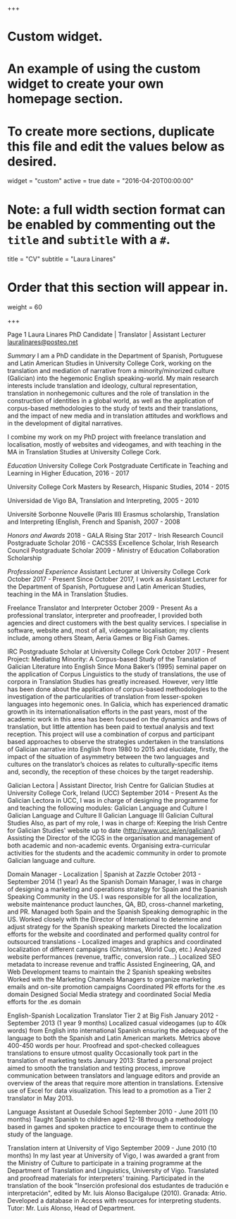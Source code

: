 +++
# Custom widget.
# An example of using the custom widget to create your own homepage section.
# To create more sections, duplicate this file and edit the values below as desired.
widget = "custom"
active = true
date = "2016-04-20T00:00:00"

# Note: a full width section format can be enabled by commenting out the `title` and `subtitle` with a `#`.
title = "CV"
subtitle = "Laura Linares"

# Order that this section will appear in.
weight = 60

+++

Page 1
Laura Linares
PhD Candidate | Translator | Assistant Lecturer
lauralinares@posteo.net

*Summary*
I am a PhD candidate in the Department of Spanish, Portuguese and Latin American Studies in University College Cork, working on the translation and mediation of narrative from a minority/minorized culture (Galician) into the hegemonic English speaking-world.
My main research interests include translation and ideology, cultural representation, translation in nonhegemonic cultures and the role of translation in the construction of identities in a global world, as well as the application of corpus-based methodologies to the study of texts and their translations, and the impact of new media and in translation attitudes and workflows and in the development of digital narratives.

I combine my work on my PhD project with freelance translation and localisation, mostly of websites and videogames, and with teaching in the MA in Translation Studies at University College Cork.

*Education*
University College Cork
Postgraduate Certificate in Teaching and Learning in Higher Education, 2016 - 2017

University College Cork
Masters by Research, Hispanic Studies, 2014 - 2015

Universidad de Vigo
BA, Translation and Interpreting, 2005 - 2010

Université Sorbonne Nouvelle (Paris III)
Erasmus scholarship, Translation and Interpreting (English, French and Spanish, 2007 - 2008

*Honors and Awards*
2018 - GALA Rising Star
2017 - Irish Research Council Postgraduate Scholar
2016 - CACSSS Excellence Scholar, Irish Research Council Postgraduate Scholar
2009 - Ministry of Education Collaboration Scholarship

*Professional Experience*
Assistant Lecturer at University College Cork
October 2017 - Present
Since October 2017, I work as Assistant Lecturer for the Department of Spanish, Portuguese and Latin
American Studies, teaching in the MA in Translation Studies.

Freelance Translator and Interpreter
October 2009 - Present
As a professional translator, interpreter and proofreader, I provided both agencies and direct customers with
the best quality services. I specialise in software, website and, most of all, videogame localisation; my clients
include, among others Steam, Aeria Games or Big Fish Games.

IRC Postgraduate Scholar at University College Cork
October 2017 - Present
Project: Mediating Minority: A Corpus-based Study of the Translation of Galician Literature into English Since Mona Baker’s (1995) seminal paper on the application of Corpus Linguistics to the study of translations, the use of corpora in Translation Studies has greatly increased. However, very little has been done about the application of corpus-based methodologies to the investigation of the particularities of translation from lesser-spoken languages into hegemonic ones. In Galicia, which has experienced dramatic growth in its internationalisation efforts in the past years, most of the academic work in this area has been focused on the dynamics and flows of translation, but little attention has been paid to textual analysis and text reception. This project will use a combination of corpus and participant based approaches to observe the strategies undertaken in the translations of Galician narrative into English from 1980 to 2015 and elucidate, firstly, the impact of the situation of asymmetry between the two languages and cultures on the translator’s choices as relates to culturally-specific items and, secondly, the reception of these choices by the target readership.

Galician Lectora | Assistant Director, Irish Centre for Galician Studies at University College Cork, Ireland (UCC)
September 2014 - Present
As the Galician Lectora in UCC, I was in charge of designing the programme for and teaching the following modules:
Galician Language and Culture I
Galician Language and Culture II
Galician Language III
Galician Cultural Studies
Also, as part of my role, I was in charge of:
Keeping the Irish Centre for Galician Studies' website up to date (http://www.ucc.ie/en/galician/)
Assisting the Director of the ICGS in the organisation and management of both academic and non-academic events.
Organising extra-curricular activities for the students and the academic community in order to promote Galician language and culture. 

Domain Manager - Localization | Spanish at Zazzle
October 2013 - September 2014 (1 year)
As the Spanish Domain Manager, I was in charge of designing a marketing and operations strategy for Spain and the Spanish Speaking Community in the US. I was responsible for all the localization, website maintenance product launches, QA, BD, cross-channel marketing, and PR.
Managed both Spain and the Spanish Speaking demographic in the US.
Worked closely with the Director of International to determine and adjust strategy for the Spanish speaking markets
Directed the localization efforts for the website and coordinated and performed quality control for outsourced translations - Localized images and graphics and coordinated localization of different campaigns (Christmas, World Cup, etc.) 
Analyzed website performances (revenue, traffic, conversion rate…)
Localized SEO metadata to increase revenue and traffic
Assisted Engineering, QA, and Web Development teams to maintain the 2 Spanish speaking websites
Worked with the Marketing Channels Managers to organize marketing emails and on-site promotion campaigns
Coordinated PR efforts for the .es domain
Designed Social Media strategy and coordinated Social Media efforts for the .es domain

English-Spanish Localization Translator Tier 2 at Big Fish
January 2012 - September 2013 (1 year 9 months)
Localized casual videogames (up to 40k words) from English into international Spanish ensuring the adequacy of the language to both the Spanish and Latin American markets. Metrics above 400-450 words per hour.
Proofread and spot-checked colleagues translations to ensure utmost quality
Occasionally took part in the translation of marketing texts
January 2013: Started a personal project aimed to smooth the translation and testing process, improve communication between translators and language editors and provide an overview of the areas that require more attention in translations. Extensive use of Excel for data visualization. This lead to a promotion as a Tier 2 translator in May 2013.

Language Assistant at Ousedale School
September 2010 - June 2011 (10 months)
Taught Spanish to children aged 12-18 through a methodology based in games and spoken practice to
encourage them to continue the study of the language.

Translation intern at University of Vigo
September 2009 - June 2010 (10 months)
In my last year at University of Vigo, I was awarded a grant from the Ministry of Culture to participate in a training programme at the Department of Translation and Linguistics, University of Vigo.
Translated and proofread materials for interpreters' training.
Participated in the translation of the book "Inserción profesional dos estudantes de tradución e interpretación", edited by Mr. luis Alonso Bacigalupe (2010). Granada: Atrio.
Developed a database in Access with resources for interpreting students. Tutor: Mr. Luis Alonso, Head of Department.

